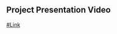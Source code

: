 ## Project Presentation Video

[#Link]

[#link]: https://drive.google.com/file/d/1XMhN89FUKe_1rIwaCF2NHwe8XLLcgDrJ/view?usp=sharing
